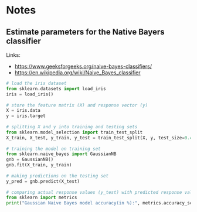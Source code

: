 # Notes

## Estimate parameters for the Native Bayers classifier

Links:
- https://www.geeksforgeeks.org/naive-bayes-classifiers/
- https://en.wikipedia.org/wiki/Naive_Bayes_classifier 



```python
# load the iris dataset
from sklearn.datasets import load_iris
iris = load_iris()
 
# store the feature matrix (X) and response vector (y)
X = iris.data
y = iris.target
 
# splitting X and y into training and testing sets
from sklearn.model_selection import train_test_split
X_train, X_test, y_train, y_test = train_test_split(X, y, test_size=0.4, random_state=1)
 
# training the model on training set
from sklearn.naive_bayes import GaussianNB
gnb = GaussianNB()
gnb.fit(X_train, y_train)
 
# making predictions on the testing set
y_pred = gnb.predict(X_test)
 
# comparing actual response values (y_test) with predicted response values (y_pred)
from sklearn import metrics
print("Gaussian Naive Bayes model accuracy(in %):", metrics.accuracy_score(y_test, y_pred)*100)
```
